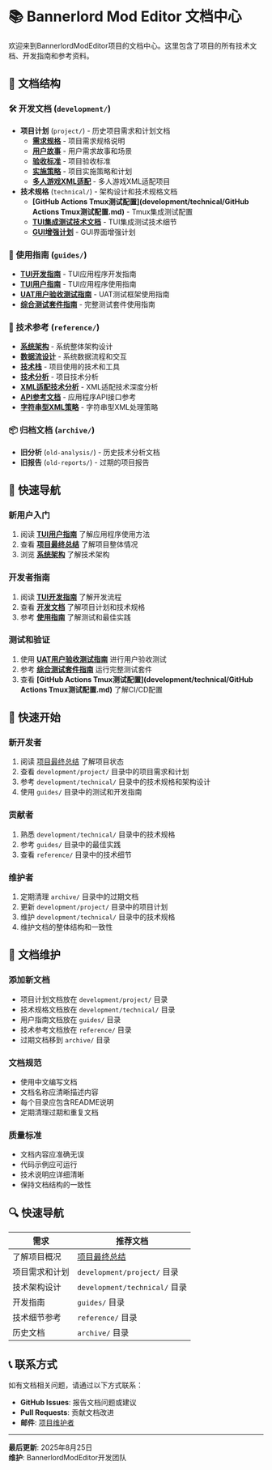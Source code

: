 # 📚 Bannerlord Mod Editor 文档中心

欢迎来到BannerlordModEditor项目的文档中心。这里包含了项目的所有技术文档、开发指南和参考资料。

## 📁 文档结构

### 🛠️ 开发文档 (`development/`)
- **项目计划** (`project/`) - 历史项目需求和计划文档
  - **[需求规格](development/project/requirements.md)** - 项目需求规格说明
  - **[用户故事](development/project/user-stories.md)** - 用户需求故事和场景
  - **[验收标准](development/project/acceptance-criteria.md)** - 项目验收标准
  - **[实施策略](development/project/implementation-strategy.md)** - 项目实施策略和计划
  - **[多人游戏XML适配](project/multiplayer-xml-adaptation/)** - 多人游戏XML适配项目
- **技术规格** (`technical/`) - 架构设计和技术规格文档
  - **[GitHub Actions Tmux测试配置](development/technical/GitHub Actions Tmux测试配置.md)** - Tmux集成测试配置
  - **[TUI集成测试技术文档](development/technical/TUI集成测试技术文档.md)** - TUI集成测试技术细节
  - **[GUI增强计划](development/technical/GUI增强计划.md)** - GUI界面增强计划

### 📖 使用指南 (`guides/`)
- **[TUI开发指南](guides/TUI开发指南.md)** - TUI应用程序开发指南
- **[TUI用户指南](guides/TUI用户指南.md)** - TUI应用程序使用指南
- **[UAT用户验收测试指南](guides/UAT用户验收测试指南.md)** - UAT测试框架使用指南
- **[综合测试套件指南](guides/综合测试套件指南.md)** - 完整测试套件使用指南

### 🔧 技术参考 (`reference/`)
- **[系统架构](reference/architecture.md)** - 系统整体架构设计
- **[数据流设计](reference/data-flow.md)** - 系统数据流程和交互
- **[技术栈](reference/tech-stack.md)** - 项目使用的技术和工具
- **[技术分析](reference/tech-analysis.md)** - 项目技术分析
- **[XML适配技术分析](reference/XML_Adaptation_Technical_Analysis.md)** - XML适配技术深度分析
- **[API参考文档](reference/API参考文档.md)** - 应用程序API接口参考
- **[字符串型XML策略](reference/STRING_BASED_XML_STRATEGY.md)** - 字符串型XML处理策略

### 📦 归档文档 (`archive/`)
- **旧分析** (`old-analysis/`) - 历史技术分析文档
- **旧报告** (`old-reports/`) - 过期的项目报告

## 🎯 快速导航

### 新用户入门
1. 阅读 **[TUI用户指南](guides/TUI用户指南.md)** 了解应用程序使用方法
2. 查看 **[项目最终总结](PROJECT_FINAL_SUMMARY.md)** 了解项目整体情况
3. 浏览 **[系统架构](reference/architecture.md)** 了解技术架构

### 开发者指南
1. 阅读 **[TUI开发指南](guides/TUI开发指南.md)** 了解开发流程
2. 查看 **[开发文档](development/)** 了解项目计划和技术规格
3. 参考 **[使用指南](guides/)** 了解测试和最佳实践

### 测试和验证
1. 使用 **[UAT用户验收测试指南](guides/UAT用户验收测试指南.md)** 进行用户验收测试
2. 参考 **[综合测试套件指南](guides/综合测试套件指南.md)** 运行完整测试套件
3. 查看 **[GitHub Actions Tmux测试配置](development/technical/GitHub Actions Tmux测试配置.md)** 了解CI/CD配置

## 🚀 快速开始

### 新开发者
1. 阅读 [项目最终总结](PROJECT_FINAL_SUMMARY.md) 了解项目状态
2. 查看 `development/project/` 目录中的项目需求和计划
3. 参考 `development/technical/` 目录中的技术规格和架构设计
4. 使用 `guides/` 目录中的测试和开发指南

### 贡献者
1. 熟悉 `development/technical/` 目录中的技术规格
2. 参考 `guides/` 目录中的最佳实践
3. 查看 `reference/` 目录中的技术细节

### 维护者
1. 定期清理 `archive/` 目录中的过期文档
2. 更新 `development/project/` 目录中的项目计划
3. 维护 `development/technical/` 目录中的技术规格
4. 维护文档的整体结构和一致性

## 📝 文档维护

### 添加新文档
- 项目计划文档放在 `development/project/` 目录
- 技术规格文档放在 `development/technical/` 目录
- 用户指南文档放在 `guides/` 目录
- 技术参考文档放在 `reference/` 目录
- 过期文档移到 `archive/` 目录

### 文档规范
- 使用中文编写文档
- 文档名称应清晰描述内容
- 每个目录应包含README说明
- 定期清理过期和重复文档

### 质量标准
- 文档内容应准确无误
- 代码示例应可运行
- 技术说明应详细清晰
- 保持文档结构的一致性

## 🔍 快速导航

| 需求 | 推荐文档 |
|------|----------|
| 了解项目概况 | [项目最终总结](PROJECT_FINAL_SUMMARY.md) |
| 项目需求和计划 | `development/project/` 目录 |
| 技术架构设计 | `development/technical/` 目录 |
| 开发指南 | `guides/` 目录 |
| 技术细节参考 | `reference/` 目录 |
| 历史文档 | `archive/` 目录 |

## 📞 联系方式

如有文档相关问题，请通过以下方式联系：
- **GitHub Issues**: 报告文档问题或建议
- **Pull Requests**: 贡献文档改进
- **邮件**: [项目维护者](mailto:project@example.com)

---

**最后更新**: 2025年8月25日  
**维护**: BannerlordModEditor开发团队